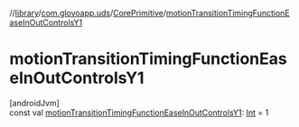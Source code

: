 //[library](../../../index.md)/[com.glovoapp.uds](../index.md)/[CorePrimitive](index.md)/[motionTransitionTimingFunctionEaseInOutControlsY1](motion-transition-timing-function-ease-in-out-controls-y1.md)

# motionTransitionTimingFunctionEaseInOutControlsY1

[androidJvm]\
const val [motionTransitionTimingFunctionEaseInOutControlsY1](motion-transition-timing-function-ease-in-out-controls-y1.md): [Int](https://kotlinlang.org/api/latest/jvm/stdlib/kotlin/-int/index.html) = 1
